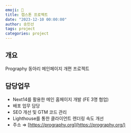 ```yaml
---
emoji: 🔮
title: 캡스톤 프로젝트
date: "2023-12-10 00:00:00"
author: 송민선
tags: project
categories: project
---
```


## 개요

Prography 동아리 메인페이지 개편 프로젝트

## 담당업무

- Next14를 활용한 메인 홈페이지 개발 (FE 3명 협업)
- 배포 업무 담당
- SEO 개선 및 GTM 코드 관리
- Lighthouse를 통한 클라이언트 렌더링 속도 개선
- 주소 ⇒ [https://prography.org](https://prography.org/)

```toc

```
